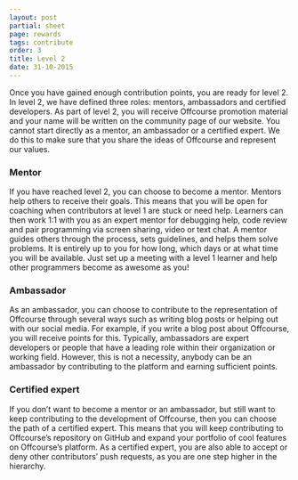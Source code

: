 ```yaml
---
layout: post
partial: sheet
page: rewards
tags: contribute
order: 3
title: Level 2
date: 31-10-2015
---
```

Once you have gained enough contribution points, you are ready for level 2. In level 2, we have defined three roles: mentors, ambassadors and certified developers. As  part of level 2, you will receive Offcourse promotion material and your name will be written on the community page of our website. You cannot start directly as a mentor, an ambassador or a certified expert. We do this to make sure that you share the ideas of Offcourse and represent our values.

### Mentor

If you have reached level 2, you can choose to become a mentor. Mentors help others to receive their goals. This means that you will be open for coaching when contributors at level 1 are stuck or need help. Learners can then work 1:1 with you as an expert mentor for debugging help, code review and pair programming via screen sharing, video or text chat. A mentor guides others through the process, sets guidelines, and helps them solve problems. It is entirely up to you for how long, which days or at what time you will be available. Just set up a meeting with a level 1 learner and help other programmers become as awesome as you!

### Ambassador

As an ambassador, you can choose to contribute to the representation of Offcourse through several ways such as writing blog posts or helping out with our social media. For example, if you write a blog post about Offcourse, you will receive points for this. Typically, ambassadors are expert developers or people that have a leading role within their organization or working field. However, this is not a necessity, anybody can be an ambassador by contributing to the platform and earning sufficient points.

### Certified expert

If you don’t want to become a mentor or an ambassador, but still want to keep contributing to the development of Offcourse, then you can choose the path of a certified expert. This means that you will keep contributing to Offcourse’s repository on GitHub and expand your portfolio of cool features on Offcourse’s platform. As a certified expert, you are also able to accept or deny other contributors’ push requests, as you are one step higher in the hierarchy.